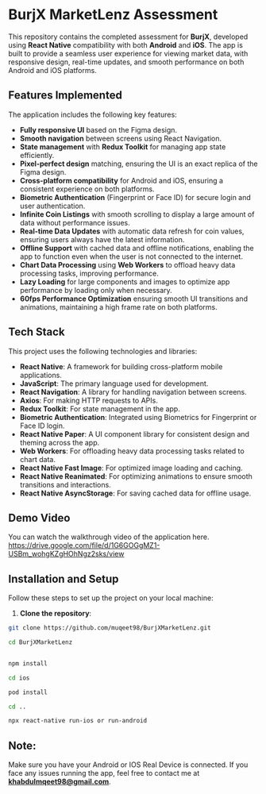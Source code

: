 # **BurjX MarketLenz Assessment**

This repository contains the completed assessment for **BurjX**, developed using **React Native** compatibility with both **Android** and **iOS**. The app is built to provide a seamless user experience for viewing market data, with responsive design, real-time updates, and smooth performance on both Android and iOS platforms.


## **Features Implemented**
The application includes the following key features:
- **Fully responsive UI** based on the Figma design.
- **Smooth navigation** between screens using React Navigation.
- **State management** with **Redux Toolkit** for managing app state efficiently.
- **Pixel-perfect design** matching, ensuring the UI is an exact replica of the Figma design.
- **Cross-platform compatibility** for Android and iOS, ensuring a consistent experience on both platforms.
- **Biometric Authentication** (Fingerprint or Face ID) for secure login and user authentication.
- **Infinite Coin Listings** with smooth scrolling to display a large amount of data without performance issues.
- **Real-time Data Updates** with automatic data refresh for coin values, ensuring users always have the latest information.
- **Offline Support** with cached data and offline notifications, enabling the app to function even when the user is not connected to the internet.
- **Chart Data Processing** using **Web Workers** to offload heavy data processing tasks, improving performance.
- **Lazy Loading** for large components and images to optimize app performance by loading only when necessary.
- **60fps Performance Optimization** ensuring smooth UI transitions and animations, maintaining a high frame rate on both platforms.

## **Tech Stack**

This project uses the following technologies and libraries:

- **React Native**: A framework for building cross-platform mobile applications.
- **JavaScript**: The primary language used for development.
- **React Navigation**: A library for handling navigation between screens.
- **Axios**: For making HTTP requests to APIs.
- **Redux Toolkit**: For state management in the app.
- **Biometric Authentication**: Integrated using Biometrics for Fingerprint or Face ID login.
- **React Native Paper**: A UI component library for consistent design and theming across the app.
- **Web Workers**: For offloading heavy data processing tasks related to chart data.
- **React Native Fast Image**: For optimized image loading and caching.
- **React Native Reanimated**: For optimizing animations to ensure smooth transitions and interactions.
- **React Native AsyncStorage**: For saving cached data for offline usage.



## **Demo Video** 

You can watch the walkthrough video of the application here. https://drive.google.com/file/d/1G6GOGgMZ1-USBm_wohgKZgHOhNgz2sks/view


## **Installation and Setup**

Follow these steps to set up the project on your local machine:

1. **Clone the repository**:

```bash
git clone https://github.com/muqeet98/BurjXMarketLenz.git

cd BurjXMarketLenz


npm install

cd ios

pod install

cd ..

npx react-native run-ios or run-android
```


## **Note:**
  Make sure you have your Android or IOS Real Device is connected.
	If you face any issues running the app, feel free to contact me at **khabdulmqeet98@gmail.com**.

 
